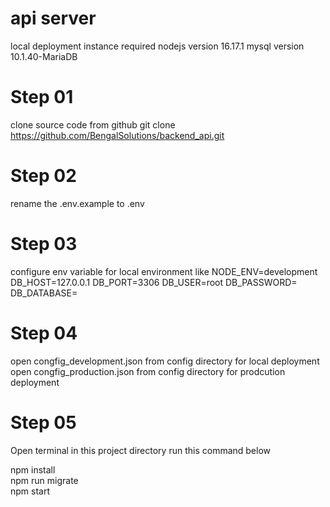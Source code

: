 #  api server
local deployment instance required 
nodejs version 16.17.1
mysql version 10.1.40-MariaDB


Step 01
====================================
clone source code from github
git clone https://github.com/BengalSolutions/backend_api.git

Step 02
====================================
rename the .env.example to .env

Step 03
====================================
configure env variable for local environment like
NODE_ENV=development
DB_HOST=127.0.0.1
DB_PORT=3306
DB_USER=root
DB_PASSWORD=
DB_DATABASE=

Step 04
====================================
open congfig_development.json from config directory for local deployment
open congfig_production.json from config directory for prodcution deployment

Step 05
====================================
Open terminal in this project directory
run this command below

npm install <br />
npm run migrate <br />
npm start <br />







